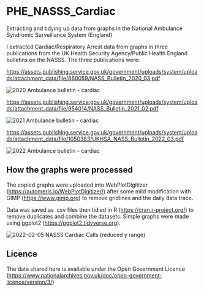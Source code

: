 # PHE_NASSS_Cardiac
Extracting and tidying up data from graphs in the National Ambulance Syndromic Surveillance System (England)

I extracted Cardiac/Respiratory Arrest data from graphs in three publications from the UK Health Security Agency/Public Health England bulletins on the NASSS.
The three publications were:

https://assets.publishing.service.gov.uk/government/uploads/system/uploads/attachment_data/file/860059/NASS_Bulletin_2020_03.pdf

![2020 Ambulance bulletin - cardiac](https://user-images.githubusercontent.com/82215025/152960810-58142619-45ba-41fd-b367-b6cc2e08cb79.png)

https://assets.publishing.service.gov.uk/government/uploads/system/uploads/attachment_data/file/954014/NASS_Bulletin_2021_02.pdf

![2021 Ambulance bulletin - cardiac](https://user-images.githubusercontent.com/82215025/152960850-46ec26b4-e659-4d33-ab98-0dc32be417f5.png)

https://assets.publishing.service.gov.uk/government/uploads/system/uploads/attachment_data/file/1050383/UKHSA_NASS_Bulletin_2022_03.pdf

![2022 Ambulance bulletin - cardiac](https://user-images.githubusercontent.com/82215025/152960899-8edd466f-1125-4a2c-a7bb-66164ef89cd7.png)

## How the graphs were processed
The copied graphs were uploaded into WebPlotDigitizer (https://automeris.io/WebPlotDigitizer/) after some mild modification with GIMP (https://www.gimp.org) to remove  gridlines and the daily data trace.

Data was saved as .csv files then tidied in R (https://cran.r-project.org/) to remove duplicates and combine the datasets.
Simple graphs were made using ggplot2 (https://ggplot2.tidyverse.org).

![2022-02-05 NASSS Cardiac Calls (reduced y range)](https://user-images.githubusercontent.com/82215025/152962172-9dcc230b-cb94-4eb3-ad48-dd210b850f13.png)

## Licence
The data shared here is available under the Open Government Licence (https://www.nationalarchives.gov.uk/doc/open-government-licence/version/3/)
